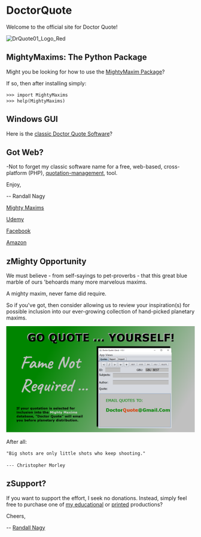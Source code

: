 # DoctorQuote

Welcome to the official site for Doctor Quote!

![DrQuote01_Logo_Red](https://user-images.githubusercontent.com/19798749/134812303-0ef117bb-9a91-41e8-b10f-79056fafc388.png)

## MightyMaxims: The Python Package
Might you be looking for how to use the [MightyMaxim Package](https://pypi.org/project/MightyMaxims)?

If so, then after installing simply:

```
>>> import MightyMaxims
>>> help(MightyMaxims)
```

## Windows GUI
Here is the [classic Doctor Quote Software](https://github.com/soft9000/DoctorQuote/tree/master/DoctorQuote32)?

## Got Web?
-Not to forget my classic software name for a free, web-based, cross-platform (PHP), [quotation-management](https://github.com/soft9000/DoctorQuote/tree/master/QuoteStat04), tool.


Enjoy,

-- Randall Nagy

[Mighty Maxims](https://github.com/soft9000/mightymaxims)

[Udemy](https://www.udemy.com/user/randallnagy2/)

[Facebook](https://www.facebook.com/groups/mightymaxims)

[Amazon](https://www.amazon.com/dp/B09H9DV8KV)

## zMighty Opportunity
We must believe - from self-sayings to pet-proverbs - that this great blue marble of ours 'behoards many more marvelous maxims.

A mighty maxim, never fame did require. 

So if you've got, then consider allowing us to review your inspiration(s) for possible inclusion into our ever-growing collection of hand-picked planetary maxims.

![MightyMaxims Quote Submissions](https://github.com/soft9000/DoctorQuote/blob/master/MightyMaxims/QuoteYourSelf01.png)

After all:

```
"Big shots are only little shots who keep shooting."

--- Christopher Morley
```

## zSupport?
If you want to support the effort, I seek no donations. Instead, simply feel free to purchase one of [my educational](https://www.udemy.com/user/randallnagy2/) or [printed](https://www.amazon.com/Randall-Nagy/e/B08ZJLH1VN?ref=sr_ntt_srch_lnk_1&qid=1660050704&sr=8-1) productions?


Cheers,

-- [Randall Nagy](http://soft9000.com)
